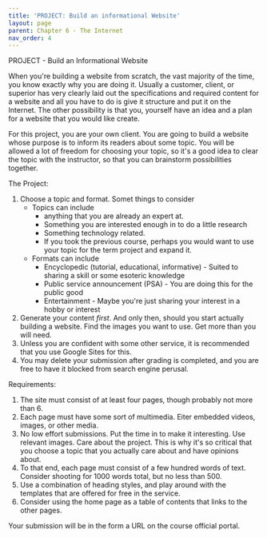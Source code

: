 ```yaml
--- 
title: 'PROJECT: Build an informational Website'
layout: page
parent: Chapter 6 - The Internet
nav_order: 4
---
```


PROJECT - Build an Informational Website

When you're building a website from scratch, the vast majority of the time, you know exactly why you are doing it. Usually a customer, client, or superior has very clearly laid out the specifications and required content for a website and all you have to do is give it structure and put it on the Internet. The other possibility is that you, yourself have an idea and a plan for a website that you would like create.

For this project, you are your own client. You are going to build a website whose purpose is to inform its readers about some topic. You will be allowed a lot of freedom for choosing your topic, so it's a good idea to clear the topic with the instructor, so that you can brainstorm possibilities together.

The Project:

1. Choose a topic and format. Somet things to consider
    * Topics can include 
        * anything that you are already an expert at.
        * Something you are interested enough in to do a little research
        * Something technology related.
        * If you took the previous course, perhaps you would want to use your topic for the term project and expand it.
    * Formats can include
        * Encyclopedic (tutorial, educational, informative) - Suited to sharing a skill or some esoteric knowledge
        * Public service announcement (PSA) - You are doing this for the public good
        * Entertainment - Maybe you're just sharing your interest in a hobby or interest
1. Generate your content *first*. And only then, should you start actually building a website. Find the images you want to use. Get more than you will need.
1. Unless you are confident with some other service, it is recommended that you use Google Sites for this. 
1. You may delete your submission after grading is completed, and you are free to have it blocked from search engine perusal.

Requirements:

1. The site must consist of at least four pages, though probably not more than 6.
1. Each page must have some sort of multimedia. Eiter embedded videos, images, or other media.
1. No low effort submissions. Put the time in to make it interesting. Use relevant images. Care about the project. This is why it's so critical that you choose a topic that you actually care about and have opinions about.
1. To that end, each page must consist of a few hundred words of text. Consider shooting for 1000 words total, but no less than 500.
1. Use a combination of heading styles, and play around with the templates that are offered for free in the service.
1. Consider using the home page as a table of contents that links to the other pages.

Your submission will be in the form a URL on the course official portal.
